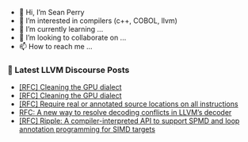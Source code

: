 - 👋 Hi, I’m Sean Perry
- 👀 I’m interested in compilers (c++, COBOL, llvm)
- 🌱 I’m currently learning ...
- 💞️ I’m looking to collaborate on ...
- 📫 How to reach me ...

<!---
s66perry/s66perry is a ✨ special ✨ repository because its `README.md` (this file) appears on your GitHub profile.
You can click the Preview link to take a look at your changes.
--->
### 📕 Latest LLVM Discourse Posts

<!-- DISCOURSE-LLVM:START -->
- [[RFC] Cleaning the GPU dialect](https://discourse.llvm.org/t/rfc-cleaning-the-gpu-dialect/88170?page=2#post_25)
- [[RFC] Cleaning the GPU dialect](https://discourse.llvm.org/t/rfc-cleaning-the-gpu-dialect/88170?page=2#post_24)
- [[RFC] Require real or annotated source locations on all instructions](https://discourse.llvm.org/t/rfc-require-real-or-annotated-source-locations-on-all-instructions/86816#post_10)
- [RFC: A new way to resolve decoding conflicts in LLVM’s decoder](https://discourse.llvm.org/t/rfc-a-new-way-to-resolve-decoding-conflicts-in-llvm-s-decoder/88104#post_19)
- [[RFC] Ripple: A compiler-interpreted API to support SPMD and loop annotation programming for SIMD targets](https://discourse.llvm.org/t/rfc-ripple-a-compiler-interpreted-api-to-support-spmd-and-loop-annotation-programming-for-simd-targets/88241#post_3)
<!-- DISCOURSE-LLVM:END -->

